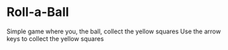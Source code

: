 # Roll-a-Ball
Simple game where you, the ball, collect the yellow squares
Use the arrow keys to collect the yellow squares
